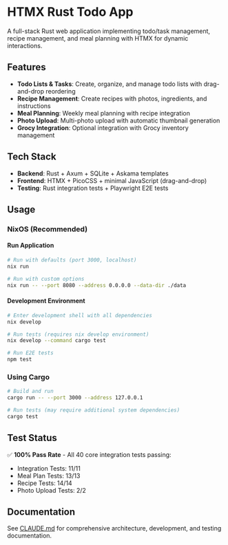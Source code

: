 # HTMX Rust Todo App

A full-stack Rust web application implementing todo/task management, recipe management, and meal planning with HTMX for dynamic interactions.

## Features

- **Todo Lists & Tasks**: Create, organize, and manage todo lists with drag-and-drop reordering
- **Recipe Management**: Create recipes with photos, ingredients, and instructions
- **Meal Planning**: Weekly meal planning with recipe integration
- **Photo Upload**: Multi-photo upload with automatic thumbnail generation
- **Grocy Integration**: Optional integration with Grocy inventory management

## Tech Stack

- **Backend**: Rust + Axum + SQLite + Askama templates
- **Frontend**: HTMX + PicoCSS + minimal JavaScript (drag-and-drop)
- **Testing**: Rust integration tests + Playwright E2E tests

## Usage

### NixOS (Recommended)

#### Run Application

```bash
# Run with defaults (port 3000, localhost)
nix run

# Run with custom options
nix run -- --port 8080 --address 0.0.0.0 --data-dir ./data
```

#### Development Environment

```bash
# Enter development shell with all dependencies
nix develop

# Run tests (requires nix develop environment)
nix develop --command cargo test

# Run E2E tests
npm test
```

### Using Cargo

```bash
# Build and run
cargo run -- --port 3000 --address 127.0.0.1

# Run tests (may require additional system dependencies)
cargo test
```

## Test Status

✅ **100% Pass Rate** - All 40 core integration tests passing:
- Integration Tests: 11/11
- Meal Plan Tests: 13/13  
- Recipe Tests: 14/14
- Photo Upload Tests: 2/2

## Documentation

See [CLAUDE.md](./CLAUDE.md) for comprehensive architecture, development, and testing documentation.
